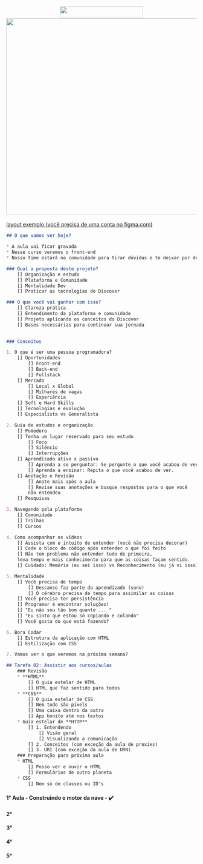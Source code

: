 <h1 align="center">
<img src="https://github.com/rocketseat-education/maratona-discover-01/blob/main/.github/logo.svg" width="220" height="30.62">

<img src="https://github.com/rocketseat-education/maratona-discover-01/raw/main/.github/devfinances.png" width="838" height="517.92">
</h1>

[layout exemplo (você precisa de uma conta no figma.com)](https://www.figma.com/file/7Vu9DzUaCZIV4nibzkjgB4/dev.finance-Maratona-Discover/duplicate)

```markdown
## O que vamos ver hoje?

* A aula vai ficar gravada
* Nesse curso veremos o front-end
* Nosso time estará na comunidade para tirar dúvidas e te deixar por dentro de tudo.

### Qual a proposta deste projeto?
	[] Organização e estudo
	[] Plataforma e Comunidade
	[] Mentalidade Dev
	[] Praticar as tecnologias do Discover

### O que você vai ganhar com isso?
	[] Clareza prática
	[] Entendimento da plataforma e comunidade 
	[] Projeto aplicando os conceitos do Discover
	[] Bases necessárias para continuar sua jornada
	

### Conceitos

1. O que é ser uma pessoa programadora?
	[] Oportunidades
		[] Front-end
		[] Back-end
		[] Fullstack
	[] Mercado
		[] Local x Global
		[] Milhares de vagas
		[] Experiência
	[] Soft e Hard Skills
	[] Tecnologias e evolução
	[] Especialista vs Generalista

2. Guia de estudos e organização
	[] Pomodoro
	[] Tenha um lugar reservado para seu estudo
		[] Foco
		[] Silêncio
		[] Interrupções
	[] Aprendizado ativo x passivo
		[] Aprenda a se perguntar: Se pergunte o que você acabou de ver
		[] Aprenda a ensinar: Repita o que você acabou de ver.
	[] Anotação e Revisão
		[] Anote mais após a aula
		[] Revise suas anotações e busque respostas para o que você
		não entendeu
	[] Pesquisas

3. Navegando pela plataforma
	[] Comunidade
	[] Trilhas
	[] Cursos

4. Como acompanhar os vídeos
	[] Assista com o intuito de entender (você não precisa decorar)
	[] Code o bloco de código após entender o que foi feito
	[] Não tem problema não entender tudo de primeira, 
	leva tempo e mais conhecimento para que as coisas façam sentido.
	[] Cuidado: Memória (eu sei isso) vs Reconhecimento (eu já vi isso)

5. Mentalidade
	[] Você precisa de tempo
		[] Descanso faz parte do aprendizado (sono)
		[] O cérebro precisa de tempo para assimilar as coisas
	[] Você precisa ter persistência
	[] Programar é encontrar soluções!
	[] "Eu não sou tão bom quanto ... "
	[] "Eu sinto que estou só copiando e colando"
	[] Você gosta do que está fazendo?

6. Bora Codar
	[] Estrutura da aplicação com HTML
	[] Estilização com CSS

7. Vamos ver o que veremos na próxima semana?

## Tarefa 02: Assistir aos cursos/aulas
	### Revisão
	* **HTML**
		[] O guia estelar de HTML
		[] HTML que faz sentido para todos
	* **CSS**
		[] O guia estelar de CSS
		[] Nem tudo são pixels
		[] Uma caixa dentro da outra
		[] App bonito até nos textos
	* Guia estelar de **HTTP**
		[] 1. Entendendo
			[] Visão geral
			[] Visualizando a comunicação
		[] 2. Conceitos (com exceção da aula de proxies)
		[] 3. URI (com exceção da aula de URN)
	### Preparação para próxima aula
	* HTML
		[] Posso ver e ouvir o HTML
		[] Formulários de outro planeta
	* CSS
		[] Nem só de classes ou ID's
```

#### 1° Aula - Construindo o motor da nave - :heavy_check_mark:
#### 2°
#### 3°
#### 4°
#### 5°

